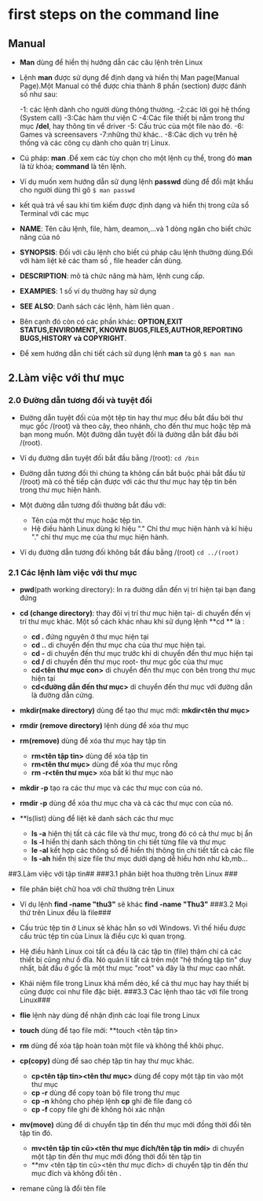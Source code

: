 # first steps on the command line #
## Manual ##
- **Man** dùng để hiển thị hướng dẫn các câu lệnh trên Linux 
- Lệnh **man** được sử dụng để định dạng và hiển thị Man page(Manual Page).Một Manual có thể được chia thành 8 phần (section) được đánh số như sau:

  -1: các lệnh dành cho người dùng thông thường. 
  -2:các lời gọi hệ thống (System call)
  -3:Các hàm thư viện C
  -4:Các file thiết bị nằm trong thư mục **/del**, hay thông tin về driver
  -5: Cấu trúc của một file nào đó.
  -6: Games và screensavers
  -7:những thứ khác..
  -8:Các dịch vụ trên hệ thống và các công cụ dành cho quản trị Linux.
  
- Cú pháp: **man <command>**.Để xem các tùy chọn cho một lệnh cụ thể, trong đó **man** là từ khóa; **command** là tên lệnh. 
- Ví dụ muốn xem  hướng dẫn sử dụng lệnh **passwd** dùng để đổi mật khẩu cho người dùng thì gõ 
``
$ man passwd 
``
- kết quả trả về sau khi tìm kiếm được định dạng và hiển thị trong cửa sổ Terminal với các mục
- **NAME**: Tên câu lệnh, file, hàm, deamon,...và 1 dòng ngăn cho biết chức năng của nó
- **SYNOPSIS**: Đối với câu lệnh cho biết cú pháp câu lệnh thường dùng.Đối với hàm liệt kê các tham số , file header cần dùng. 
- **DESCRIPTION**: mô tả chức năng mà hàm, lệnh cung cấp. 
- **EXAMPlES**: 1 số ví dụ thường hay sử dụng
- **SEE ALSO**: Danh sách các lệnh, hàm liên quan .
- Bên cạnh đó còn có các phần khác: **OPTION,EXIT STATUS,ENVIROMENT, KNOWN BUGS,FILES,AUTHOR,REPORTING BUGS,HISTORY và COPYRIGHT**.

-  Để xem hướng dẫn chi tiết cách sử dụng lệnh **man** ta gõ 
``
$ man man 
``

## 2.Làm việc với thư mục ## 
### 2.0 Đường dẫn tương đối và tuyệt đối ### 
- Đường dẫn tuyệt đối của một tệp tin hay thư mục đều bắt đầu bởi thư mục gốc /(root) và theo cây, theo nhánh, cho đến thư mục hoặc tệp mà bạn mong muốn. Một đường dẫn tuyệt đối là đường dẫn bắt đầu bởi /(root).
- Ví dụ đường dẫn tuyệt đối bắt đầu bằng /(root): 
``
cd /bin
``
- Đường dẫn tương đối thì chúng ta không cần bắt buộc phải bắt đầu từ /(root) mà có thể tiếp cận được với các thư thư mục hay tệp tin bên trong thư mục hiện hành. 
- Một đường dẫn tương đối thường bắt đầu với: 

  - Tên của một thư mục hoặc tệp tin.
  - Hệ điều hành Linux dùng kí hiệu "." Chỉ thư mục hiện hành và kí hiệu "." chỉ thư mục mẹ của thư mục hiện hành. 
- Ví dụ đường dẫn tương đối không bắt đầu bằng /(root)
``
cd ../(root)
``
### 2.1 Các lệnh làm việc với thư mục ### 
- **pwd**(path working directory): In ra đường dẫn đến vị trí hiện tại bạn đang đứng 
- **cd (change directory)**: thay đôỉ vị trí thư mục hiện tại- di chuyển đến vị trí thư mục khác. Một số cách khác  nhau khi sử dụng lệnh **cd ** là :

  - **cd .** đứng nguyên ở thư mục hiện tại
  - **cd ..** di chuyển đến thư mục cha của thư mục hiện tại.
  - **cd -** di chuyển đến thư mục trước khi di chuyển đến thư mục hiện tại
  - **cd /** di chuyển đến thư mục root- thư mục gốc của thư mục 
  - **cd<tên thư mục con>** di chuyển đến thư mục con bên trong thư mục hiện tại 
  - **cd<đường dẫn đến thư mục>** di chuyển đến thư mục với đường dẫn là đường dẫn cứng.
  
- **mkdir(make directory)** dùng để tạo thư mục mới: **mkdir<tên thư mục>**
- **rmdir (remove directory)** lệnh dùng để xóa thư mục 
- **rm(remove)** dùng để xóa thư mục hay tập tin
  
  - **rm<tên tập tin>** dùng để xóa tập tin 
  - **rm<tên thư mục>** dùng để xóa thư mục rỗng 
  - **rm -r<tên thư mục>** xóa bất kì thư mục nào
- **mkdir -p** tạo ra các thư mục và các thư mục con của nó. 
- **rmdir -p** dùng để xóa thư mục cha và cả các thư mục con của nó. 
- **ls(list) dùng để liệt kê danh sách các thư mục 

  - **ls -a** hiện thị tất cả các file và thư mục, trong đó có cả thư mục bị ẩn 
  - **ls -l** hiển thị danh sách thông tin chi tiết từng file và thư mục 
  - **le -al** kết hợp các thông số để hiển thị thông tin chi tiết tất cả các file
  - **ls -ah** hiển thị size file thư mục dưới dạng dễ hiểu hơn như kb,mb...

##3.Làm việc với tập tin##
###3.1 phân biệt hoa thường trên Linux ###
- file phân biệt chữ hoa với chữ thường trên Linux
- Ví dụ lệnh **find -name "thu3"** sẽ khác **find -name "Thu3"**
###3.2 Mọi thứ trên Linux đều là file### 
- Cấu trúc tệp tin ở Linux sẽ khác hẳn so với Windows. Vì thế hiểu được cấu trúc tệp tin của Linux là điều cực kì quan trọng. 
- Hệ điều hành Linux coi tất cả đều là các tập tin (file) thậm chí cả các thiết bị cũng như ổ đĩa. Nó quản lí tất cả trên một "hệ thống tập tin" duy nhất, bắt đầu ở gốc là một thư mục "root" và đây là thư mục cao nhất. 
- Khái niệm file trong Linux khá mềm dẻo, kể cả thư mục hay hay thiết bị cũng được coi như file đặc biệt. 
###3.3 Các lệnh thao tác với file trong Linux###
- **flie** lệnh này dùng để nhận định các loại file trong Linux
- **touch** dùng để tạo file mới: **touch <tên tập tin> 
- **rm** dùng để xóa tập hoàn toàn một file và không thể  khôi phục. 
- **cp(copy)** dùng để sao chép tập tin hay thư mục khác.

  - **cp<tên tập tin><tên thư mục>** dùng để copy một tập tin vào một thư mục
  - **cp -r** dùng để copy toàn bộ file trong thư mục 
  - **cp -n** không cho phép lệnh **cp** ghi đè file đang có
  - **cp -f** copy file ghi đè không hỏi xác nhận 
- **mv(move)** dùng để di chuyển tập tin đến thư mục mới đồng thời đổi tên tập tin đó. 
 
  - **mv<tên tập tin cũ><tên thư mục đích/tên tập tin mới>** di chuyển một tập tin đến thư mục mới đồng thời đổi tên tập tin 
  - **mv <tên tập tin cũ><tên thư mục đích> di chuyển tập tin đến thư mục đích và không đổi tên .
- remane cũng là đổi tên file   
   
